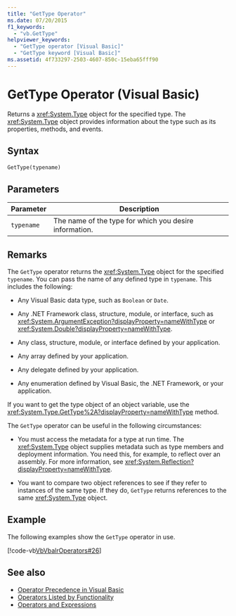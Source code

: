 ```yaml
---
title: "GetType Operator"
ms.date: 07/20/2015
f1_keywords: 
  - "vb.GetType"
helpviewer_keywords: 
  - "GetType operator [Visual Basic]"
  - "GetType keyword [Visual Basic]"
ms.assetid: 4f733297-2503-4607-850c-15eba65fff90
---
```

# GetType Operator (Visual Basic)
Returns a <xref:System.Type> object for the specified type. The <xref:System.Type> object provides information about the type such as its properties, methods, and events.  
  
## Syntax  
  
```vb  
GetType(typename)  
```  
  
## Parameters  
  
|Parameter|Description|  
|---|---|  
|`typename`|The name of the type for which you desire information.|  
  
## Remarks  
 The `GetType` operator returns the <xref:System.Type> object for the specified `typename`. You can pass the name of any defined type in `typename`. This includes the following:  
  
- Any Visual Basic data type, such as `Boolean` or `Date`.  
  
- Any .NET Framework class, structure, module, or interface, such as <xref:System.ArgumentException?displayProperty=nameWithType> or <xref:System.Double?displayProperty=nameWithType>.  
  
- Any class, structure, module, or interface defined by your application.  
  
- Any array defined by your application.  
  
- Any delegate defined by your application.  
  
- Any enumeration defined by Visual Basic, the .NET Framework, or your application.  
  
 If you want to get the type object of an object variable, use the <xref:System.Type.GetType%2A?displayProperty=nameWithType> method.  
  
 The `GetType` operator can be useful in the following circumstances:  
  
- You must access the metadata for a type at run time. The <xref:System.Type> object supplies metadata such as type members and deployment information. You need this, for example, to reflect over an assembly. For more information, see <xref:System.Reflection?displayProperty=nameWithType>.  
  
- You want to compare two object references to see if they refer to instances of the same type. If they do, `GetType` returns references to the same <xref:System.Type> object.  
  
## Example  
 The following examples show the `GetType` operator in use.  
  
 [!code-vb[VbVbalrOperators#26](~/samples/snippets/visualbasic/VS_Snippets_VBCSharp/VbVbalrOperators/VB/Class1.vb#26)]  
  
## See also

- [Operator Precedence in Visual Basic](operator-precedence.md)
- [Operators Listed by Functionality](operators-listed-by-functionality.md)
- [Operators and Expressions](../../programming-guide/language-features/operators-and-expressions/index.md)

